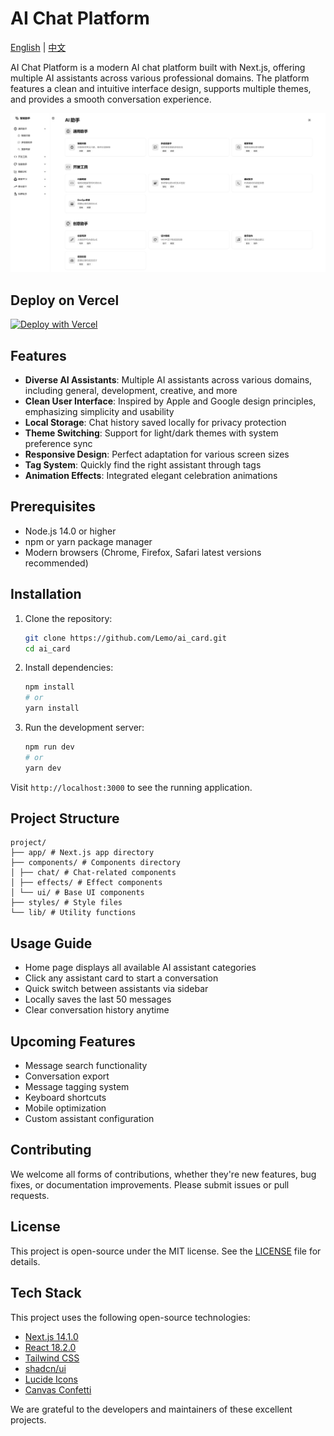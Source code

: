 # AI Chat Platform

[English](./README.md) | [中文](./README_CN.md)

AI Chat Platform is a modern AI chat platform built with Next.js, offering multiple AI assistants across various professional domains. The platform features a clean and intuitive interface design, supports multiple themes, and provides a smooth conversation experience.

![AI Chat Platform](./public/main.png)

## Deploy on Vercel

[![Deploy with Vercel](https://vercel.com/button)](https://vercel.com/new/clone?repository-url=https%3A%2F%2Fgithub.com%2Flemoabc%2Fai_card)

## Features

- **Diverse AI Assistants**: Multiple AI assistants across various domains, including general, development, creative, and more
- **Clean User Interface**: Inspired by Apple and Google design principles, emphasizing simplicity and usability
- **Local Storage**: Chat history saved locally for privacy protection
- **Theme Switching**: Support for light/dark themes with system preference sync
- **Responsive Design**: Perfect adaptation for various screen sizes
- **Tag System**: Quickly find the right assistant through tags
- **Animation Effects**: Integrated elegant celebration animations

## Prerequisites

- Node.js 14.0 or higher
- npm or yarn package manager
- Modern browsers (Chrome, Firefox, Safari latest versions recommended)

## Installation

1. Clone the repository:
   ```bash
   git clone https://github.com/Lemo/ai_card.git
   cd ai_card
   ```

2. Install dependencies:
   ```bash
   npm install
   # or
   yarn install
   ```

3. Run the development server:
   ```bash
   npm run dev
   # or
   yarn dev
   ```

Visit `http://localhost:3000` to see the running application.

## Project Structure 
```
project/
├── app/ # Next.js app directory
├── components/ # Components directory
│ ├── chat/ # Chat-related components
│ ├── effects/ # Effect components
│ └── ui/ # Base UI components
├── styles/ # Style files
└── lib/ # Utility functions
```
## Usage Guide

- Home page displays all available AI assistant categories
- Click any assistant card to start a conversation
- Quick switch between assistants via sidebar
- Locally saves the last 50 messages
- Clear conversation history anytime

## Upcoming Features

- Message search functionality
- Conversation export
- Message tagging system
- Keyboard shortcuts
- Mobile optimization
- Custom assistant configuration

## Contributing

We welcome all forms of contributions, whether they're new features, bug fixes, or documentation improvements. Please submit issues or pull requests.

## License

This project is open-source under the MIT license. See the [LICENSE](LICENSE) file for details.

## Tech Stack

This project uses the following open-source technologies:
- [Next.js 14.1.0](https://nextjs.org/)
- [React 18.2.0](https://reactjs.org/)
- [Tailwind CSS](https://tailwindcss.com/)
- [shadcn/ui](https://ui.shadcn.com/)
- [Lucide Icons](https://lucide.dev/)
- [Canvas Confetti](https://www.kirilv.com/canvas-confetti/)

We are grateful to the developers and maintainers of these excellent projects.